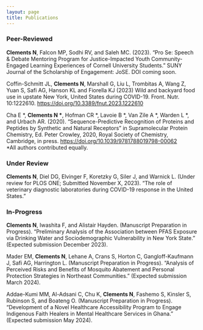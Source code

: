 ```yaml
---
layout: page
title: Publications
---
```


### Peer-Reviewed

<b>Clements N</b>, Falcon MP, Sodhi RV, and Saleh MC. (2023). “Pro Se: Speech & Debate Mentoring Program for Justice-Impacted Youth Community-Engaged Learning Experiences of Cornell University Students.” SUNY Journal of the Scholarship of Engagement: JoSE. DOI coming soon. 

Coffin-Schmitt JL, <b>Clements N</b>, Marshall G, Liu L, Trombitas A, Wang Z, Yuan S, Safi AG, Hanson KL and Fiorella KJ (2023) Wild and backyard food use in upstate New York, United States during COVID-19. Front. Nutr. 10:1222610. <a href="https://doi.org/10.3389/fnut.2023.1222610.">https://doi.org/10.3389/fnut.2023.1222610</a>

Cha E *, <b>Clements N *</b>, Hofman CR *, Lavoie B *, Van Zile A *, Warden L *, and Urbach AR. (2020). “Sequence-Predictive Recognition of Proteins and Peptides by Synthetic and Natural Receptors” in Supramolecular Protein Chemistry, Ed. Peter Crowley, 2020, Royal Society of Chemistry, Cambridge, in press. <a href="https://doi.org/10.1039/9781788019798-00062.">https://doi.org/10.1039/9781788019798-00062</a>  
*All authors contributed equally.

### Under Review

<b>Clements N</b>, Diel DG, Elvinger F, Koretzky G, Siler J, and Warnick L. (Under review for PLOS ONE; Submitted November X, 2023). “The role of veterinary diagnostic laboratories during COVID-19 response in the United States.”

### In-Progress

<b>Clements N</b>, Iwashita F, and Alistair Hayden. (Manuscript Preparation in Progress). “Preliminary Analysis of the Association between PFAS Exposure via Drinking Water and Sociodemographic Vulnerability in New York State.” (Expected submission December 2023).

Mader EM, <b>Clements N</b>, Lehane A, Crans S, Horton C, Gangloff-Kaufmann J, Safi AG, Harrington L. (Manuscript Preparation in Progress). “Analysis of Perceived Risks and Benefits of Mosquito Abatement and Personal Protection Strategies in Northeast Communities.” (Expected submission March 2024). 

Addae-Kumi MM, Al-Adsani C, Chu K, <b>Clements N</b>, Fashemo S, Kinsler S, Rubinson S, and Boateng O. (Manuscript Preparation in Progress). “Development of a Novel Healthcare Accessibility Program to Engage Indigenous Faith Healers in Mental Healthcare Services in Ghana.” (Expected submission May 2024). 
